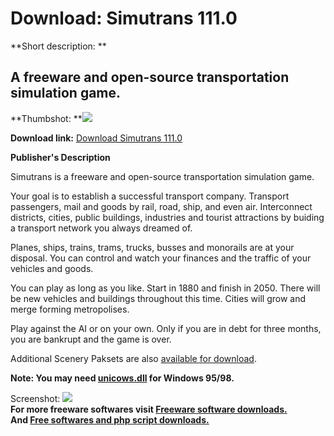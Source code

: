 # Download: Simutrans 111.0

**Short description: **

## A freeware and open-source transportation simulation game.

  
**Thumbshot: **![](http://www.freewarefiles.com/screenshot/simutrans_md.jpg)   
  
**Download link:** [Download Simutrans 111.0](http://freesoftwares.boysofts.com/Simutrans_program_49497.html)  
  

**Publisher's Description**  
  

Simutrans is a freeware and open-source transportation simulation game.

Your goal is to establish a successful transport company. Transport
passengers, mail and goods by rail, road, ship, and even air. Interconnect
districts, cities, public buildings, industries and tourist attractions by
buiding a transport network you always dreamed of.

Planes, ships, trains, trams, trucks, busses and monorails are at your
disposal. You can control and watch your finances and the traffic of your
vehicles and goods.

You can play as long as you like. Start in 1880 and finish in 2050. There will
be new vehicles and buildings throughout this time. Cities will grow and merge
forming metropolises.

Play against the AI or on your own. Only if you are in debt for three months,
you are bankrupt and the game is over.

Additional Scenery Paksets are also [available for
download](http://www.simutrans.com/paksets.htm).

**Note: You may need [unicows.dll](http://www.microsoft.com/download/en/details.aspx?displaylang=en&id=4237) for Windows 95/98.**

  
  
Screenshot: ![](http://www.freewarefiles.com/screenshot/simutrans.jpg)  
**For more freeware softwares visit [Freeware software downloads.](http://freesoftwares.boysofts.com/)**   
**And [Free softwares and php script downloads.](http://www.boysofts.com/)**

